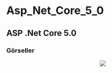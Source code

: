 # Asp_Net_Core_5_0
## ASP .Net Core 5.0

### Görseller

<div align="center">
  <img src="https://github.com/zeynoaydn/Asp_Net_Core_5_0/blob/main/video1.mp4">
</div>
